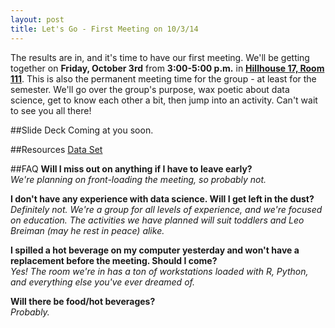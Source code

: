 ```yaml
---
layout: post
title: Let's Go - First Meeting on 10/3/14
---
```


The results are in, and it's time to have our first meeting. We'll be getting together on **Friday, October 3rd** from **3:00-5:00 p.m.** in **[Hillhouse 17, Room 111](http://map.yale.edu/map/#building:HLH17)**. This is also the permanent meeting time for the group - at least for the semester. We'll go over the group's purpose, wax poetic about data science, get to know each other a bit, then jump into an activity. Can't wait to see you all there!

##Slide Deck
Coming at you soon.

##Resources
[Data Set](https://www.kaggle.com/c/titanic-gettingStarted/data)

##FAQ
**Will I miss out on anything if I have to leave early?**</br>
*We're planning on front-loading the meeting, so probably not.*

**I don't have any experience with data science. Will I get left in the dust?**</br>
*Definitely not. We're a group for all levels of experience, and we're focused on education. The activities we have planned will suit toddlers and Leo Breiman (may he rest in peace) alike.*

**I spilled a hot beverage on my computer yesterday and won't have a replacement before the meeting. Should I come?**</br>
*Yes! The room we're in has a ton of workstations loaded with R, Python, and everything else you've ever dreamed of.*

**Will there be food/hot beverages?**</br>
*Probably.*
